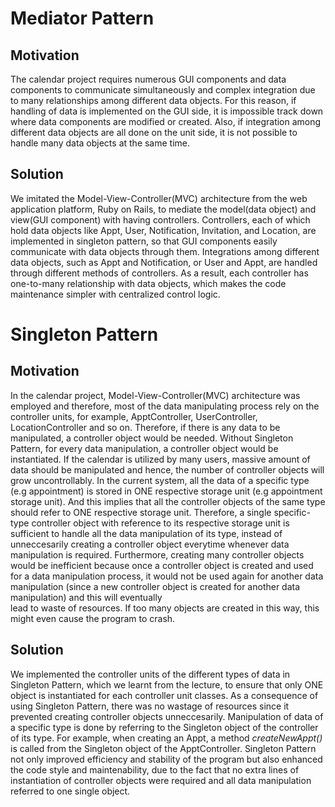 # Mediator Pattern

## Motivation

The calendar project requires numerous GUI components and data components to communicate simultaneously and complex integration due to many relationships among different data objects. 
For this reason, if handling of data is implemented on the GUI side, it is impossible track down where data components are modified or created.
Also, if integration among different data objects are all done on the unit side, it is not possible to handle many data objects at the same time. 

## Solution

We imitated the Model-View-Controller(MVC) architecture from the web application platform, Ruby on Rails, to mediate the model(data object) and view(GUI component) with having controllers.
Controllers, each of which hold data objects like Appt, User, Notification, Invitation, and Location, are implemented in singleton pattern, so that GUI components easily communicate with data objects through them.
Integrations among different data objects, such as Appt and Notification, or User and Appt, are handled through different methods of controllers. 
As a result, each controller has one-to-many relationship with data objects, which makes the code maintenance simpler with centralized control logic.


# Singleton Pattern

## Motivation

In the calendar project, Model-View-Controller(MVC) architecture was employed and therefore, most of the data manipulating process rely on the controller units, for example, ApptController, UserController, LocationController and so on.
Therefore, if there is any data to be manipulated, a controller object would be needed. Without Singleton Pattern, for every data manipulation, a controller object would be instantiated.
If the calendar is utilized by many users, massive amount of data should be manipulated and hence, the number of controller objects will grow uncontrollably.
In the current system, all the data of a specific type (e.g appointment) is stored in ONE respective storage unit (e.g appointment storage unit). 
And this implies that all the controller objects of the same type should refer to ONE respective storage unit.
Therefore, a single specific-type controller object with reference to its respective storage unit is sufficient to handle all the data manipulation of its type, instead of unneccesarily creating a controller object everytime whenever data manipulation is required.
Furthermore, creating many controller objects would be inefficient because once a controller object is created and used for a data manipulation process, it would not be used again for another data manipulation (since a new controller object is created for another data manipulation) and this will eventually  
lead to waste of resources. If too many objects are created in this way, this might even cause the program to crash.

## Solution  

We implemented the controller units of the different types of data in Singleton Pattern, which we learnt from the lecture, to ensure that only ONE object is instantiated for each controller unit classes.
As a consequence of using Singleton Pattern, there was no wastage of resources since it prevented creating controller objects unneccesarily. 
Manipulation of data of a specific type is done by referring to the Singleton object of the controller of its type. 
For example, when creating an Appt, a method *createNewAppt()* is called from the Singleton object of the ApptController. 
Singleton Pattern not only improved efficiency and stability of the program but also enhanced the code style and maintenability, due to the fact that no extra lines of instantiation of controller objects were required and all data manipulation referred to one single object.